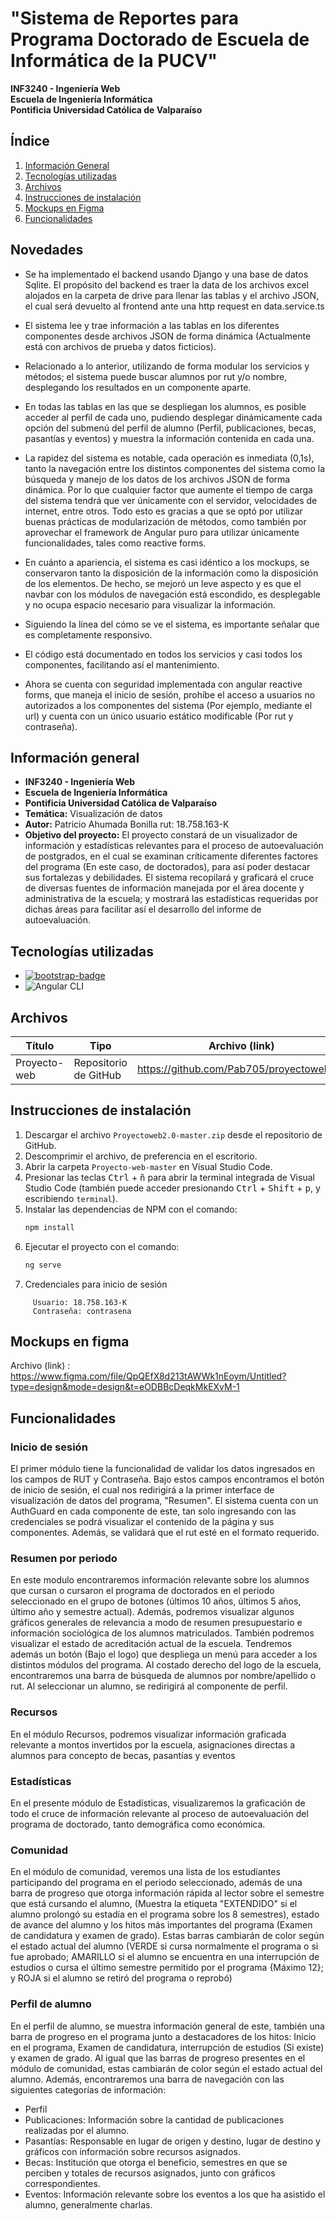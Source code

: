 # "Sistema de Reportes para Programa Doctorado de Escuela de Informática de la PUCV"
**INF3240 - Ingeniería Web**<br />
**Escuela de Ingeniería Informática**<br />
**Pontificia Universidad Católica de Valparaíso**

<!-- omit in toc -->
## Índice
<!--  -->
1. [Información General](#información-general)
2. [Tecnologías utilizadas](#tecnologías-utilizadas)
3. [Archivos](#archivos)
4. [Instrucciones de instalación](#instrucciones-de-instalación)
5. [Mockups en Figma](#mockups-en-figma)
6. [Funcionalidades](#funcionalidades)

## Novedades

- Se ha implementado el backend usando Django y una base de datos Sqlite. El propósito del backend es traer la data de los archivos excel alojados en la carpeta de drive para llenar las tablas y el archivo JSON, el cual será devuelto al frontend ante una http request en data.service.ts 

- El sistema lee y trae información a las tablas en los diferentes componentes desde archivos JSON de forma dinámica (Actualmente está con archivos de prueba y datos ficticios).

- Relacionado a lo anterior, utilizando de forma modular los servicios y métodos; el sistema puede buscar alumnos por rut y/o nombre, desplegando los resultados en un componente aparte.

- En todas las tablas en las que se despliegan los alumnos, es posible acceder al perfil de cada uno, pudiendo desplegar dinámicamente cada opción del submenú del perfil de alumno (Perfil, publicaciones, becas, pasantías y eventos) y muestra la información contenida en cada una.

- La rapidez del sistema es notable, cada operación es inmediata (0,1s), tanto la navegación entre los distintos componentes del sistema como la búsqueda y manejo de los datos de los archivos JSON de forma dinámica. Por lo que cualquier factor que aumente el tiempo de carga del sistema tendrá que ver únicamente con el servidor,  velocidades de internet, entre otros. Todo esto es gracias a que se optó por utilizar buenas prácticas de modularización de métodos, como también por aprovechar el framework de Angular puro para utilizar únicamente funcionalidades, tales como reactive forms.

- En cuánto a apariencia, el sistema es casi idéntico a los mockups, se conservaron tanto la disposición de la información como la disposición de los elementos. De hecho, se mejoró un leve aspecto y es que el navbar con los módulos de navegación está escondido, es desplegable y no ocupa espacio necesario para visualizar la información.

- Siguiendo la línea del cómo se ve el sistema, es importante señalar que es completamente responsivo.

- El código está documentado en todos los servicios y casi todos los componentes, facilitando así el mantenimiento.

-  Ahora se cuenta con seguridad implementada con angular reactive forms, que maneja el inicio de sesión, prohíbe el acceso a usuarios no autorizados a los componentes del sistema (Por ejemplo, mediante el url) y cuenta con un único usuario estático modificable (Por rut y contraseña). 


## Información general


- **INF3240 - Ingeniería Web**<br />
- **Escuela de Ingeniería Informática**<br />
- **Pontificia Universidad Católica de Valparaíso**
- **Temática:** Visualización de datos
- **Autor:** Patricio Ahumada Bonilla rut: 18.758.163-K
- **Objetivo del proyecto:** El proyecto constará de un visualizador de información y estadísticas relevantes para el proceso de autoevaluación de postgrados, en el cual se examinan críticamente diferentes factores del programa (En este caso, de doctorados), para así poder destacar sus fortalezas y debilidades. El sistema recopilará y graficará el cruce de diversas fuentes de información manejada por el área docente y administrativa de la escuela; y mostrará las estadísticas requeridas por dichas áreas para facilitar así el desarrollo del informe de autoevaluación.

## Tecnologías utilizadas

- [![bootstrap-badge]][bootstrap-web]
- ![Angular CLI](https://img.shields.io/badge/Angular_CLI-16.2-brightgreen)

## Archivos

| Título             | Tipo       | Archivo (link)                     |
| ------------------ | --------   | ---------------------------------- |
| Proyecto-web       |Repositorio de GitHub|https://github.com/Pab705/proyectoweb2.0      |

## Instrucciones de instalación

1. Descargar el archivo `Proyectoweb2.0-master.zip` desde el repositorio de GitHub.
2. Descomprimir el archivo, de preferencia en el escritorio.
3. Abrir la carpeta `Proyecto-web-master` en Visual Studio Code.
4. Presionar las teclas <kbd>Ctrl</kbd> + <kbd>ñ</kbd> para abrir la terminal integrada de Visual Studio Code (también puede acceder presionando <kbd>Ctrl</kbd> + <kbd>Shift</kbd> + <kbd>p</kbd>, y escribiendo `terminal`).
5. Instalar las dependencias de NPM con el comando:
    ```bash
    npm install
    ```
6. Ejecutar el proyecto con el comando:
    ```bash
    ng serve
    ```
7. Credenciales para inicio de sesión
 ```
      Usuario: 18.758.163-K
      Contraseña: contrasena
```
## Mockups en figma

Archivo (link)
   : https://www.figma.com/file/QpQEfX8d213tAWWk1nEoym/Untitled?type=design&mode=design&t=eODBBcDeqkMkEXvM-1

## Funcionalidades


### Inicio de sesión

  El primer módulo tiene la funcionalidad de validar los datos ingresados en los campos de RUT y Contraseña. Bajo estos campos encontramos el botón de inicio de sesión, el cual nos redirigirá a la primer interface de visualización de datos del programa, "Resumen".
  El sistema cuenta con un AuthGuard en cada componente de este, tan solo ingresando con las credenciales se podrá visualizar el contenido de la página y sus componentes. Además, se validará que el rut esté en el formato requerido.

### Resumen por periodo

  En este modulo encontraremos información relevante sobre los alumnos que cursan o cursaron el programa de doctorados en el periodo seleccionado en el grupo de botones (últimos 10 años, últimos 5 años, último año y semestre actual). Además, podremos visualizar 
algunos gráficos generales de relevancia a modo de resumen presupuestario e información sociológica de los alumnos matriculados. También podremos visualizar el estado de acreditación actual de la escuela.
  Tendremos además un botón (Bajo el logo) que despliega un menú para acceder a los distintos módulos del programa.
  Al costado derecho del logo de la escuela, encontraremos una barra de búsqueda de alumnos por nombre/apellido o rut.
  Al seleccionar un alumno, se redirigirá al componente de perfil.
 
### Recursos

  En el módulo Recursos, podremos visualizar información graficada relevante a montos invertidos por la escuela, asignaciones directas a alumnos para concepto de becas, pasantías y eventos

### Estadísticas

  En el presente módulo de Estadísticas, visualizaremos la graficación de todo el cruce de información relevante al proceso de autoevaluación del programa de doctorado, tanto demográfica como económica.

### Comunidad

  En el módulo de comunidad, veremos una lista de los estudiantes participando del programa en el periodo seleccionado, además de una barra de progreso que otorga información rápida al lector sobre el semestre que está cursando el alumno, (Muestra la etiqueta "EXTENDIDO" si el alumno prolongó su estadía en el programa sobre los 8 semestres), estado de avance del alumno y los hitos más importantes del programa (Examen de candidatura y examen de grado). Estas barras cambiarán de color según el estado actual del alumno (VERDE si cursa normalmente el programa o si fue aprobado; AMARILLO si el alumno se encuentra en una interrupción de estudios o cursa el último semestre permitido por el programa {Máximo 12}; y ROJA si el alumno se retiró del programa o reprobó)

### Perfil de alumno

  En el perfil de alumno, se muestra información general de este, también una barra de progreso en el programa junto a destacadores de los hitos: Inicio en el programa, Examen de candidatura, interrupción de estudios (Si existe) y examen de grado. Al igual que las barras de progreso presentes en el módulo de comunidad, estas cambiarán de color según el estado actual del alumno. 
  Además, encontraremos una barra de navegación con las siguientes categorías de información:
  
  - Perfil
  - Publicaciones: Información sobre la cantidad de publicaciones realizadas por el alumno.
  - Pasantías: Responsable en lugar de origen y destino, lugar de destino y gráficos con información sobre recursos asignados.
  - Becas: Institución que otorga el beneficio, semestres en que se perciben y totales de recursos asignados, junto con gráficos correspondientes.
  - Eventos: Información relevante sobre los eventos a los que ha asistido el alumno, generalmente charlas.



[AngularCLI]: https://angular.io/cli
[bootstrap-badge]: https://img.shields.io/badge/Bootstrap-7952B3?logo=bootstrap&logoColor=fff&style=flat
[bootstrap-web]: https://getbootstrap.com/

